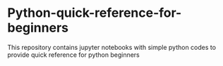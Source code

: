 # Python-quick-reference-for-beginners
This repository contains jupyter notebooks with simple python codes to provide quick reference for python beginners 
